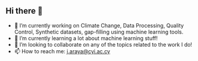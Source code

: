 ## Hi there 👋

- 🔭 I’m currently working on Climate Change, Data Processing, Quality Control, Synthetic datasets, gap-filling using machine learning tools. 
- 🌱 I’m currently learning a lot about machine learning stuff!
- 👯 I’m looking to collaborate on any of the topics related to the work I do!
- 📫 How to reach me: j.araya@cyi.ac.cy


<!--
**jlaraya1/jlaraya1** is a ✨ _special_ ✨ repository because its `README.md` (this file) appears on your GitHub profile.

Here are some ideas to get you started:

- 🔭 I’m currently working on ...
- 🌱 I’m currently learning ...
- 👯 I’m looking to collaborate on ...
- 🤔 I’m looking for help with ...
- 💬 Ask me about ...
- 📫 How to reach me: ...
- 😄 Pronouns: ...
- ⚡ Fun fact: ...
-->
    
